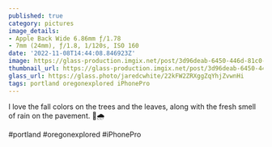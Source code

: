 ```yaml
---
published: true
category: pictures
image_details:
- Apple Back Wide 6.86mm ƒ/1.78
- 7mm (24mm), ƒ/1.8, 1/120s, ISO 160
date: '2022-11-08T14:44:08.846923Z'
image: https://glass-production.imgix.net/post/3d96deab-6450-446d-81c0-5d5d9bd6c309/original?auto=format&fit=max&fm=jpg&h=2048&w=2048&s=c515503bf1a27c8f5de0cae5399612b8
thumbnail_url: https://glass-production.imgix.net/post/3d96deab-6450-446d-81c0-5d5d9bd6c309/original?auto=format&fm=jpg&h=640&w=640&s=d04dd88664b01944a67f0bb622731b88
glass_url: https://glass.photo/jaredcwhite/22kFW2ZRXggZqYhjZvwnHi
tags: portland oregonexplored iPhonePro
---
```


I love the fall colors on the trees and the leaves, along with the fresh smell of rain on the pavement. 🍂🌧️  

#portland #oregonexplored #iPhonePro